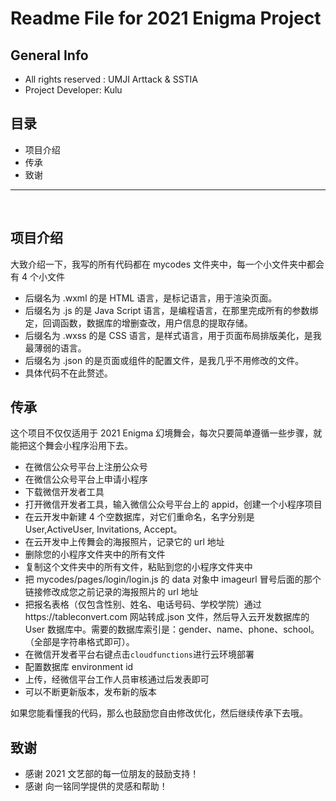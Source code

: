 # Readme File for 2021 Enigma Project

## General Info

- All rights reserved : UMJI Arttack & SSTIA
- Project Developer: Kulu

## 目录

- 项目介绍
- 传承
- 致谢

---

<br>

## 项目介绍

大致介绍一下，我写的所有代码都在 mycodes 文件夹中，每一个小文件夹中都会有 4 个小文件

- 后缀名为 .wxml 的是 HTML 语言，是标记语言，用于渲染页面。
- 后缀名为 .js 的是 Java Script 语言，是编程语言，在那里完成所有的参数绑定，回调函数，数据库的增删查改，用户信息的提取存储。
- 后缀名为 .wxss 的是 CSS 语言，是样式语言，用于页面布局排版美化，是我最薄弱的语言。
- 后缀名为 .json 的是页面或组件的配置文件，是我几乎不用修改的文件。
- 具体代码不在此赘述。

## 传承

这个项目不仅仅适用于 2021 Enigma 幻境舞会，每次只要简单遵循一些步骤，就能把这个舞会小程序沿用下去。

- 在微信公众号平台上注册公众号
- 在微信公众号平台上申请小程序
- 下载微信开发者工具
- 打开微信开发者工具，输入微信公众号平台上的 appid，创建一个小程序项目
- 在云开发中新建 4 个空数据库，对它们重命名，名字分别是 User,ActiveUser, Invitations, Accept。
- 在云开发中上传舞会的海报照片，记录它的 url 地址
- 删除您的小程序文件夹中的所有文件
- 复制这个文件夹中的所有文件，粘贴到您的小程序文件夹中
- 把 mycodes/pages/login/login.js 的 data 对象中 imageurl 冒号后面的那个链接修改成您之前记录的海报照片的 url 地址
- 把报名表格（仅包含性别、姓名、电话号码、学校学院）通过https://tableconvert.com 网站转成.json 文件，然后导入云开发数据库的 User 数据库中。需要的数据库索引是：gender、name、phone、school。（全部是字符串格式即可）。
- 在微信开发者平台右键点击`cloudfunctions`进行云环境部署
- 配置数据库 environment id
- 上传，经微信平台工作人员审核通过后发表即可
- 可以不断更新版本，发布新的版本

如果您能看懂我的代码，那么也鼓励您自由修改优化，然后继续传承下去哦。

## 致谢

- 感谢 2021 文艺部的每一位朋友的鼓励支持！
- 感谢 向一铭同学提供的灵感和帮助！
